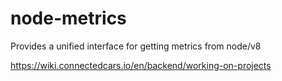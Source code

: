 # node-metrics
Provides a unified interface for getting metrics from node/v8

https://wiki.connectedcars.io/en/backend/working-on-projects
